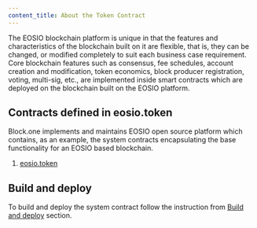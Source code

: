 ```yaml
---
content_title: About the Token Contract
---
```


The EOSIO blockchain platform is unique in that the features and characteristics of the blockchain built on it are flexible, that is, they can be changed, or modified completely to suit each business case requirement. Core blockchain features such as consensus, fee schedules, account creation and modification, token economics, block producer registration, voting, multi-sig, etc., are implemented inside smart contracts which are deployed on the blockchain built on the EOSIO platform.

## Contracts defined in eosio.token

Block.one implements and maintains EOSIO open source platform which contains, as an example, the system contracts encapsulating the base functionality for an EOSIO based blockchain.

1. [eosio.token](action-reference/eosio.token)

## Build and deploy
To build and deploy the system contract follow the instruction from [Build and deploy](01_build-and-deploy.md) section.

